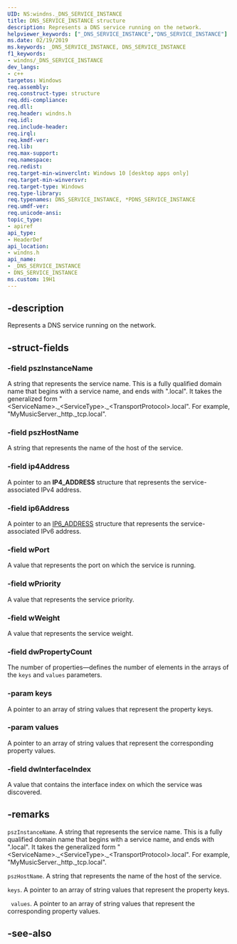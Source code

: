 ```yaml
---
UID: NS:windns._DNS_SERVICE_INSTANCE
title: DNS_SERVICE_INSTANCE structure
description: Represents a DNS service running on the network.helpviewer_keywords: ["_DNS_SERVICE_INSTANCE","DNS_SERVICE_INSTANCE"]
ms.date: 02/19/2019
ms.keywords: _DNS_SERVICE_INSTANCE, DNS_SERVICE_INSTANCE
f1_keywords:
- windns/_DNS_SERVICE_INSTANCE
dev_langs:
- c++
targetos: Windows
req.assembly: 
req.construct-type: structure
req.ddi-compliance: 
req.dll: 
req.header: windns.h
req.idl: 
req.include-header: 
req.irql: 
req.kmdf-ver: 
req.lib: 
req.max-support: 
req.namespace: 
req.redist: 
req.target-min-winverclnt: Windows 10 [desktop apps only]
req.target-min-winversvr: 
req.target-type: Windows
req.type-library: 
req.typenames: DNS_SERVICE_INSTANCE, *PDNS_SERVICE_INSTANCE
req.umdf-ver: 
req.unicode-ansi: 
topic_type:
- apiref
api_type:
- HeaderDef
api_location:
- windns.h
api_name:
- _DNS_SERVICE_INSTANCE
- DNS_SERVICE_INSTANCE
ms.custom: 19H1
---
```


## -description
Represents a DNS service running on the network.

## -struct-fields

### -field pszInstanceName
A string that represents the service name. This is a fully qualified domain name that begins with a service name, and ends with ".local". It takes the generalized form "\<ServiceName\>.\_\<ServiceType\>.\_\<TransportProtocol\>.local". For example, "MyMusicServer._http._tcp.local".

### -field pszHostName
A string that represents the name of the host of the service.

### -field ip4Address
A pointer to an **IP4_ADDRESS** structure that represents the service-associated IPv4 address.

### -field ip6Address
A pointer to an [IP6_ADDRESS](/windows/desktop/api/windns/ns-windns-ip6_address_1) structure that represents the service-associated IPv6 address.

### -field wPort
A value that represents the port on which the service is running.

### -field wPriority
A value that represents the service priority.

### -field wWeight
A value that represents the service weight.

### -field dwPropertyCount
The number of properties&mdash;defines the number of elements in the arrays of the `keys` and `values` parameters.

### -param keys
A pointer to an array of string values that represent the property keys.

### -param values
A pointer to an array of string values that represent the corresponding property values.

### -field dwInterfaceIndex
A value that contains the interface index on which the service was discovered.

## -remarks
`pszInstanceName`. A string that represents the service name. This is a fully qualified domain name that begins with a service name, and ends with ".local". It takes the generalized form "\<ServiceName\>.\_\<ServiceType\>.\_\<TransportProtocol\>.local". For example, "MyMusicServer._http._tcp.local".

`pszHostName`. A string that represents the name of the host of the service.

`keys`. A pointer to an array of string values that represent the property keys.

 
`values`. A pointer to an array of string values that represent the corresponding property values.

## -see-also
